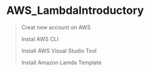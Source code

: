 # AWS_LambdaIntroductory

> Creat new account on AWS
> 
> Instal AWS CLI
> 
> Install AWS Visual Studio Tool
> 
> Install Amazon Lamda Template
> 

